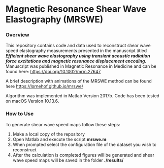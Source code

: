 # Magnetic Resonance Shear Wave Elastography (MRSWE)

### Overview

This repository contains code and data used to reconstruct shear wave speed elastography measurements presented in the manuscript titled **_Efficient shear wave elastography using transient acoustic radiation force excitations and magnetic resonance displacement encoding._** Manuscript was published in Magnetic Resonance in Medicine and can be found here: https://doi.org/10.1002/mrm.27647 

A brief description with animations of the MRSWE method can be found here https://lornehof.github.io/mrswe/

Algorithm was implemented in Matlab Version 2017b. Code has been tested on macOS Version 10.13.6. 

### How to Use

To generate shear wave speed maps follow these steps:
1. Make a local copy of the repository
2. Open Matlab and execute the script **mrswe.m** 
3. When prompted select the configuration file of the dataset you wish to reconstruct
4. After the calculation is completed figures will be generated and shear wave speed maps will be saved in the folder **./results/**


